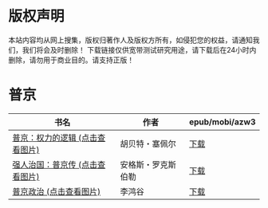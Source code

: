 # 版权声明

本站内容均从网上搜集，版权归著作人及版权方所有，如侵犯您的权益，请通知我们，我们将会及时删除！ 下载链接仅供宽带测试研究用途，请下载后在24小时内删除，请勿用于商业目的。请支持正版！

# 普京

| 书名 | 作者 | epub/mobi/azw3 |
| --- | --- | --- |
| [普京：权力的逻辑 (点击查看图片)](https://www.dushupai.com/attachment/2024/06/10/e81538a41162f2dc.jpg) | 胡贝特・塞佩尔 | [下载](https://url89.ctfile.com/f/31084289-1356997114-7f3bf3?p=8866) |
| [强人治国：普京传 (点击查看图片)](https://www.dushupai.com/attachment/2024/06/04/89100a7a89a31437.jpg) | 安格斯・罗克斯伯勒 | [下载](https://url89.ctfile.com/f/31084289-1357023151-211707?p=8866) |
| [普京政治 (点击查看图片)](https://www.dushupai.com/attachment/2024/06/02/1c9fc913902de1bb.jpg) | 李鸿谷  | [下载](https://url89.ctfile.com/f/31084289-1357009723-3b1f21?p=8866) |
